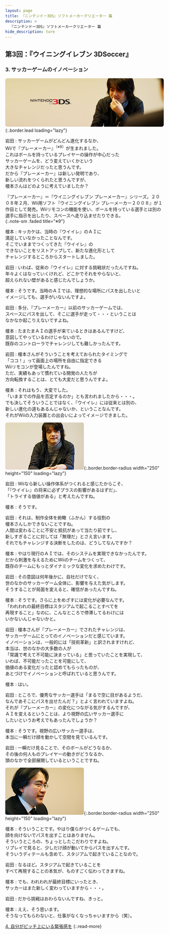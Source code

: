 ```yaml
---
layout: page
title: 『ニンテンドー3DS』ソフトメーカークリエーター 篇
description: >
  『ニンテンドー3DS』ソフトメーカークリエーター 篇
hide_description: ture
---
```


## 第3回：『ウイニングイレブン 3DSoccer』

### 3. サッカーゲームのイノベーション

![](/interviews/jp/3ds/creators/vol1/img/mainvisual3.jpg){:.border.lead loading="lazy"}

岩田
: サッカーゲームがどんどん進化するなか、<br>Wiiで『プレーメーカー』<sup>（※9）</sup>が生まれました。<br>これはボールを持っているプレイヤーの操作が中心だった<br>サッカーゲームを、どう変えていくかという<br>大きなチャレンジだったと思うんです。<br>だから『プレーメーカー』は新しい発明であり、<br>新しい流れをつくられたと思うんですが、<br>榎本さんはどのように考えていましたか？

『プレーメーカー』＝『ウイニングイレブン プレーメーカー』シリーズ。２００８年２月、Wii用ソフト『ウイニングイレブン プレーメーカー２００８』が１作目として発売。Wiiリモコンの機能を使い、ボールを持っている選手とは別の選手に指示を出したり、スペースへ走り込ませたりできる。              
{:.note-sm .faded title="※9"}

榎本
: キッカケは、当時の『ウイイレ』のＡＩに<br>満足していなかったことなんです。<br>そこでいままでつくってきた『ウイイレ』の<br>できないことをリストアップして、新たな進化形として<br>チャレンジするところからスタートしました。

岩田
: いわば、従来の『ウイイレ』に対する挑戦状だったんですね。<br>年々よくはなっていくけれど、どこかでそれをやらないと、<br>超えられない壁があると感じたんでしょうか。

榎本
: そうです。当時のＡＩでは、理想的な場所にパスを出したいと<br>イメージしても、選手がいないんですよ。

岩田
: 多分、『プレーメーカー』以前のサッカーゲームでは、<br>スペースにパスを出して、そこに選手が走って・・・ということは<br>なかなか起こりえないですよね。

榎本
: たまたまＡＩの選手が来ているときはあるんですけど、<br>意図してやっているわけじゃないので。<br>既存のコントローラでチャレンジしても難しかったんです。

岩田
: 榎本さんがそういうことを考えておられたタイミングで<br>「ココ！」って画面上の場所を自由に指定できる<br>Wiiリモコンが登場したんですね。<br>ただ、実績もあって慣れている開発の人たちが<br>方向転換することは、とても大変だと思うんですよ。

榎本
: それはもう、大変でした。<br>「いままでの作品を否定するのか」とも言われましたから・・・。<br>でも決してそういうことではなく、『ウイイレ』には従来とは別の、<br>新しい進化の道もあるんじゃないか、ということなんです。<br>それがWiiの入力装置との出会いによってイメージできました。

![](/interviews/jp/3ds/creators/vol1/img/photo6.jpg){:.border.border-radius width="250" height="150" loading="lazy"}

岩田
: Wiiなら新しい操作体系がつくれると感じたからこそ、<br>「『ウイイレ』の将来に必ずプラスの影響があるはずだ」、<br>「トライする価値がある」と考えたんですね。

榎本
: そうです。

岩田
: それは、制作全体を俯瞰（ふかん）する役割の<br>榎本さんしかできないことですね。<br>人間は変わることに不安と抵抗があって当たり前ですし、<br>新しすぎることに対しては「無理だ」とさえ言います。<br>それでもチャレンジする決断をしたのは、どうしてなんですか？

榎本
: やはり現行のＡＩでは、そのシステムを実現できなかったんです。<br>だから刺激を与えるためにWiiのチームをつくって、<br>既存のチームにもっとダイナミックな変化を求めたわけです。

岩田
: その意図は何年後かに、自社だけでなく、<br>世のなかのサッカーゲーム全体に、影響を与えた気がします。<br>そうすることが局面を変えると、確信があったんですね。

榎本
: そうです。さらに上をめざすには変化が必要なんです。<br>「われわれの最終目標はスタジアムで起こることすべてを<br>再現すること」なのに、こんなところで停滞してるわけには<br>いかないんじゃないかと。

岩田
: 榎本さんが『プレーメーカー』でされたチャレンジは、<br>サッカーゲームにとってのイノベーションだと感じています。<br>イノベーションは、一般的には「技術革新」と訳されますけれど、<br>本当は、世のなかの大多数の人が<br>「常識で考えて不可能に決まっている」と思っていたことを実現して、<br>いわば、不可能だったことを可能にして、<br>価値のある変化だったと認めてもらったものが、<br>あとづけでイノベーションと呼ばれていると思うんです。

榎本
: はい。

岩田
: ところで、優秀なサッカー選手は「まるで空に目があるようだ、<br>なんであそこにパスを出せたんだ？」とよく言われていますよね。<br>それが『プレーメーカー』の変化につながる気がするんですが、<br>ＡＩを変えるということは、より視野の広いサッカー選手に<br>したいというお考えでもあったんでしょうか？

榎本
: そうです。視野の広いサッカー選手は、<br>本当に一瞬だけ顔を動かして空間を見ているんです。

岩田
: 一瞬だけ見ることで、そのボールがどうなるか、<br>その後の何人ものプレイヤーの動きがどうなるか、<br>頭のなかで全部展開しているということですね。

![](/interviews/jp/3ds/creators/vol1/img/photo7.jpg){:.border.border-radius width="250" height="150" loading="lazy"}

榎本
: そういうことです。やはり僕らがつくるゲームでも、<br>顔を向けないでパスを出すことはありません。<br>そういうところの、ちょっとしたこだわりですよね。<br>リプレイで見ると、少しだけ顔が動いてからパスを出すんです。<br>そういうディテールも含めて、スタジアムで起きていることなので。

岩田
: なるほど。スタジアムで起きていることを<br>すべて再現することの本気が、ものすごく伝わってきますね。

榎本
: でも、われわれが最終目標にいったとき、<br>サッカーはまた新しく変わっていますから・・・。

岩田
: だから挑戦はおわらないんですね、きっと。

榎本
: ええ、そう思います。<br>そうなってもらわないと、仕事がなくなっちゃいますから（笑）。

[4. 自分がピッチ上にいる緊張感を](4.md)
{:.read-more}


